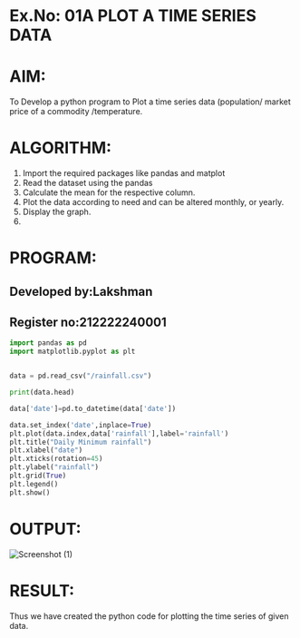 # Ex.No: 01A PLOT A TIME SERIES DATA

# AIM:
To Develop a python program to Plot a time series data (population/ market price of a commodity
/temperature.
# ALGORITHM:
1. Import the required packages like pandas and matplot
2. Read the dataset using the pandas
3. Calculate the mean for the respective column.
4. Plot the data according to need and can be altered monthly, or yearly.
5. Display the graph.
6. 
# PROGRAM:

## Developed by:Lakshman

## Register no:212222240001
~~~python
import pandas as pd
import matplotlib.pyplot as plt


data = pd.read_csv("/rainfall.csv")

print(data.head)

data['date']=pd.to_datetime(data['date'])

data.set_index('date',inplace=True)
plt.plot(data.index,data['rainfall'],label='rainfall')
plt.title("Daily Minimum rainfall")
plt.xlabel("date")
plt.xticks(rotation=45)
plt.ylabel("rainfall")
plt.grid(True)
plt.legend()
plt.show()
~~~

# OUTPUT:

![Screenshot (1)](https://github.com/user-attachments/assets/b804055b-70a2-4ba0-8758-ac878a13040a)

# RESULT:
Thus we have created the python code for plotting the time series of given data.
